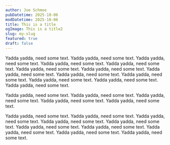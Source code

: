 ```yaml
---
author: Joe Schmoe
pubDatetime: 2025-10-06
modDatetime: 2025-10-06
title: This is a title
ogImage: This is a title2
slug: my-slug
featured: true
draft: false
---
```

Yadda yadda, need some text. Yadda yadda, need some text. Yadda yadda, need some text. Yadda yadda, need some text. Yadda yadda, need some text. Yadda yadda, need some text. Yadda yadda, need some text. Yadda yadda, need some text. Yadda yadda, need some text. Yadda yadda, need some text. Yadda yadda, need some text. Yadda yadda, need some text. Yadda yadda, need some text.

Yadda yadda, need some text. Yadda yadda, need some text. Yadda yadda, need some text. Yadda yadda, need some text. Yadda yadda, need some text.

Yadda yadda, need some text. Yadda yadda, need some text. Yadda yadda, need some text. Yadda yadda, need some text. Yadda yadda, need some text. Yadda yadda, need some text. Yadda yadda, need some text. Yadda yadda, need some text. Yadda yadda, need some text. Yadda yadda, need some text.
